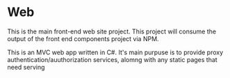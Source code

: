 # Web

This is the main front-end web site project. This project will consume the output of the front end components project via NPM.

This is an MVC web app written in C#. It's main purpuse is to provide proxy authentication/auuthorization services, alomng with any static pages that need serving
